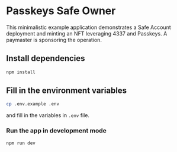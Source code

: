# Passkeys Safe Owner

This minimalistic example application demonstrates a Safe Account deployment and minting an NFT leveraging 4337 and Passkeys. A paymaster is sponsoring the operation.

## Install dependencies

```bash
npm install
```

## Fill in the environment variables

```bash
cp .env.example .env
```

and fill in the variables in `.env` file.

### Run the app in development mode

```bash
npm run dev
```